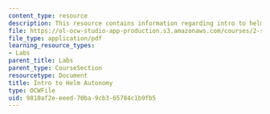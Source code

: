 ```yaml
---
content_type: resource
description: This resource contains information regarding intro to helm autonomy.
file: https://ol-ocw-studio-app-production.s3.amazonaws.com/courses/2-s998-marine-autonomy-sensing-and-communications-spring-2012/9810af2eeeed70ba9cb365784c1b9fb5_MIT2_S998S12_Lab06.pdf
file_type: application/pdf
learning_resource_types:
- Labs
parent_title: Labs
parent_type: CourseSection
resourcetype: Document
title: Intro to Helm Autonomy
type: OCWFile
uid: 9810af2e-eeed-70ba-9cb3-65784c1b9fb5
---
```

